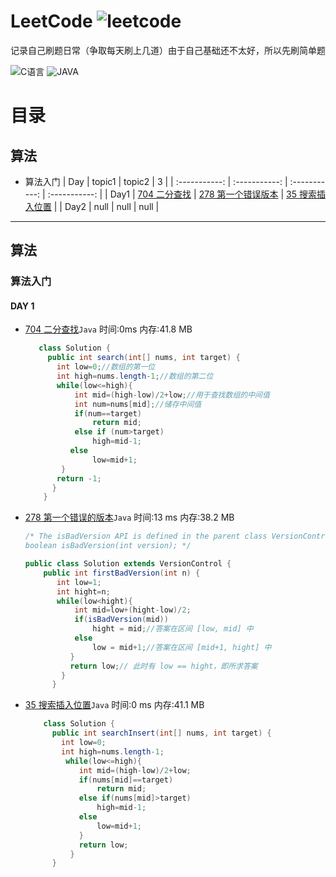 # LeetCode  ![leetcode](https://user-images.githubusercontent.com/98816824/200170845-dfc5c614-3f1c-4450-a005-9871435b84c1.png)

记录自己刷题日常（争取每天刷上几道）由于自己基础还不太好，所以先刷简单题

![C语言](https://img.shields.io/badge/%E5%B8%B8%E7%94%A8%E8%AF%AD%E8%A8%80-C-blue)
![JAVA](https://img.shields.io/badge/%E5%B8%B8%E7%94%A8%E8%AF%AD%E8%A8%80-Java-critical)

# **目录**
 ## 算法
   * 算法入门
     |      Day    | topic1 | topic2 | 3 |
     | :-----------: | :-----------: | :-----------: | :-----------: |
     |    Day1     | [704 二分查找](#704) | [278 第一个错误版本](#278) | [35 搜索插入位置](#35) |
     |    Day2     | null        | null | null |
 

***

## 算法
 ### 算法入门
 #### DAY 1
 
 <a id = "704"></a>
     
  * [704 二分查找](https://leetcode.cn/problems/binary-search)`Java` 时间:0ms  内存:41.8 MB
     ```java
        class Solution {
          public int search(int[] nums, int target) {
            int low=0;//数组的第一位
            int high=nums.length-1;//数组的第二位
            while(low<=high){
                int mid=(high-low)/2+low;//用于查找数组的中间值
                int num=nums[mid];//储存中间值
                if(num==target)
                    return mid;
                else if (num>target)
                    high=mid-1;
               else
                    low=mid+1;
             }
            return -1;
           }
         }
     ```
     
 <a id = "278"></a>
     
   * [278 第一个错误的版本](https://leetcode.cn/problems/first-bad-version)`Java` 时间:13 ms  内存:38.2 MB
      ```java
      /* The isBadVersion API is defined in the parent class VersionControl.
      boolean isBadVersion(int version); */

      public class Solution extends VersionControl {
          public int firstBadVersion(int n) {
             int low=1;
             int hight=n;
             while(low<hight){ 
                 int mid=low+(hight-low)/2;
                 if(isBadVersion(mid))
                     hight = mid;//答案在区间 [low, mid] 中
                 else
                     low = mid+1;//答案在区间 [mid+1, hight] 中
                }
                return low;// 此时有 low == hight，即所求答案
              }
            } 
      ```
 
  <a id = "35"></a>
 
   * [35 搜索插入位置](https://leetcode.cn/problems/search-insert-position)`Java` 时间:0 ms  内存:41.1 MB
      ```java
          class Solution {
            public int searchInsert(int[] nums, int target) {
              int low=0;
              int high=nums.length-1;
               while(low<=high){
                  int mid=(high-low)/2+low;
                  if(nums[mid]==target)
                      return mid;
                  else if(nums[mid]>target)
                      high=mid-1;
                  else 
                      low=mid+1;
                  }
                  return low; 
                }
            }
      ```
      
      
      
      
      
      
      
      
      
